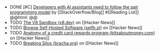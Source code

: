 - DONE [#C] [Developers with AI assistants need to follow the pair programming model](https://stackoverflow.blog/2024/04/03/developers-with-ai-assistants-need-to-follow-the-pair-programming-model/) by [[StackOverflow/Blog]] #[[Reading List]]
  @@html: <img src="https://cdn.stackoverflow.co/images/jo7n4k8s/production/7726915d939ae1d14d7ef7d941641fe468de29e2-12000x6300.jpg?w=1200&h=630&auto=format&dpr=2" alt="" class="article-cover" />@@
- TODO [The V8 Sandbox (v8.dev)](https://news.ycombinator.com/item?id=39930809) on [[Hacker News]]
- TODO [Browse Self-Hosted Software (selfh.st)](https://news.ycombinator.com/item?id=39928445) on [[Hacker News]]
- TODO [Anatomy of a credit card rewards program (bitsaboutmoney.com)](https://news.ycombinator.com/item?id=39928604) on [[Hacker News]]
- TODO [Breaking Silos (bracha.org)](https://news.ycombinator.com/item?id=39904205) on [[Hacker News]]